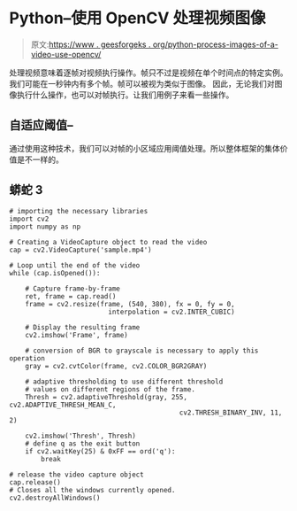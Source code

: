 # Python–使用 OpenCV 处理视频图像

> 原文:[https://www . geesforgeks . org/python-process-images-of-a-video-use-opencv/](https://www.geeksforgeeks.org/python-process-images-of-a-video-using-opencv/)

处理视频意味着逐帧对视频执行操作。帧只不过是视频在单个时间点的特定实例。我们可能在一秒钟内有多个帧。帧可以被视为类似于图像。
因此，无论我们对图像执行什么操作，也可以对帧执行。让我们用例子来看一些操作。

## 自适应阈值–

通过使用这种技术，我们可以对帧的小区域应用阈值处理。所以整体框架的集体价值是不一样的。

## 蟒蛇 3

```
# importing the necessary libraries
import cv2
import numpy as np

# Creating a VideoCapture object to read the video
cap = cv2.VideoCapture('sample.mp4')

# Loop until the end of the video
while (cap.isOpened()):

    # Capture frame-by-frame
    ret, frame = cap.read()
    frame = cv2.resize(frame, (540, 380), fx = 0, fy = 0,
                         interpolation = cv2.INTER_CUBIC)

    # Display the resulting frame
    cv2.imshow('Frame', frame)

    # conversion of BGR to grayscale is necessary to apply this operation
    gray = cv2.cvtColor(frame, cv2.COLOR_BGR2GRAY)

    # adaptive thresholding to use different threshold
    # values on different regions of the frame.
    Thresh = cv2.adaptiveThreshold(gray, 255, cv2.ADAPTIVE_THRESH_MEAN_C,
                                           cv2.THRESH_BINARY_INV, 11, 2)

    cv2.imshow('Thresh', Thresh)
    # define q as the exit button
    if cv2.waitKey(25) & 0xFF == ord('q'):
        break

# release the video capture object
cap.release()
# Closes all the windows currently opened.
cv2.destroyAllWindows()
```